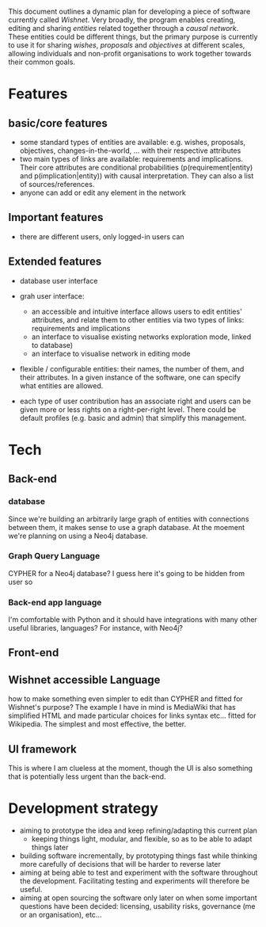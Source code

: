 This document outlines a dynamic plan for developing a piece of software currently called *Wishnet*. 
Very broadly, the program enables creating, editing and sharing *entities* related together through a *causal network*. 
These entities could be different things, but the primary purpose is currently to use it for sharing *wishes*, *proposals* and *objectives* at different scales, allowing individuals and non-profit organisations to work together towards their common goals.


# Features

## basic/core features
- some standard types of entities are available: e.g. wishes, proposals, objectives, changes-in-the-world, ... with their respective attributes
- two main types of links are available: requirements and implications. Their core attributes are conditional probabilities (p(requirement|entity) and p(implication|entity)) with causal interpretation. They can also a list of sources/references.
- anyone can add or edit any element in the network


## Important features
- there are different users, only logged-in users can 


## Extended features
- database user interface
- grah user interface:
    - an accessible and intuitive interface allows users to edit entities' attributes, and relate them to other entities via two types of links: requirements and implications 
    - an interface to visualise existing networks exploration mode, linked to database)
    - an interface to visualise network in editing mode

- flexible / configurable entities: their names, the number of them, and their attributes. In a given instance of the software, one can specify what entities are allowed. 
- each type of user contribution has an associate right and users can be given more or less rights on a right-per-right level. There could be default profiles (e.g. basic and admin) that simplify this management. 

# Tech

## Back-end

### database
Since we're building an arbitrarily large graph of entities with connections between them, it makes sense to use a graph database. 
At the moement we're planning on using a Neo4j database.

### Graph Query Language
CYPHER for a Neo4j database?
I guess here it's going to be hidden from user so 

### Back-end app language
I'm comfortable with Python and it should have integrations with many other useful libraries, languages? 
For instance, with Neo4j?

## Front-end 
## Wishnet accessible Language 
how to make something even simpler to edit than CYPHER and fitted for Wishnet's purpose? 
The example I have in mind is MediaWiki that has simplified HTML and made particular choices for links syntax etc... fitted for Wikipedia.
The simplest and most effective, the better.

## UI framework 
This is where I am clueless at the moment, though the UI is also something that is potentially less urgent than the back-end. 



# Development strategy

* aiming to prototype the idea and keep refining/adapting this current plan
    * keeping things light, modular, and flexible, so as to be able to adapt things later
* building software incrementally, by prototyping things fast while thinking more carefully of decisions that will be harder to reverse later
* aiming at being able to test and experiment with the software throughout the development. Facilitating testing and experiments will therefore be useful. 
* aiming at open sourcing the software only later on when some important questions have been decided: licensing, usability risks, governance (me or an organisation), etc...
